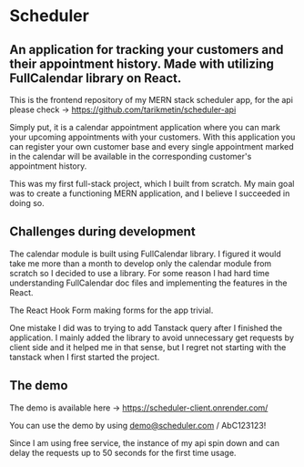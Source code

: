 # Scheduler

## An application for tracking your customers and their appointment history. Made with utilizing FullCalendar library on React.

This is the frontend repository of my MERN stack scheduler app, for the api please check -> https://github.com/tarikmetin/scheduler-api

Simply put, it is a calendar appointment application where you can mark your upcoming appointments with your customers. With this application you can register your own customer base and every single appointment marked in the calendar will be available in the corresponding customer's appointment history.

This was my first full-stack project, which I built from scratch. My main goal was to create a functioning MERN application, and I believe I succeeded in doing so.

## Challenges during development

The calendar module is built using FullCalendar library. I figured it would take me more than a month to develop only the calendar module from scratch so I decided to use a library. For some reason I had hard time understanding FullCalendar doc files and implementing the features in the React.

The React Hook Form making forms for the app trivial.

One mistake I did was to trying to add Tanstack query after I finished the application. I mainly added the library to avoid unnecessary get requests by client side and it helped me in that sense, but I regret not starting with the tanstack when I first started the project.

## The demo

The demo is available here -> https://scheduler-client.onrender.com/

You can use the demo by using demo@scheduler.com / AbC123123!

Since I am using free service, the instance of my api spin down and can delay the requests up to 50 seconds for the first time usage.
